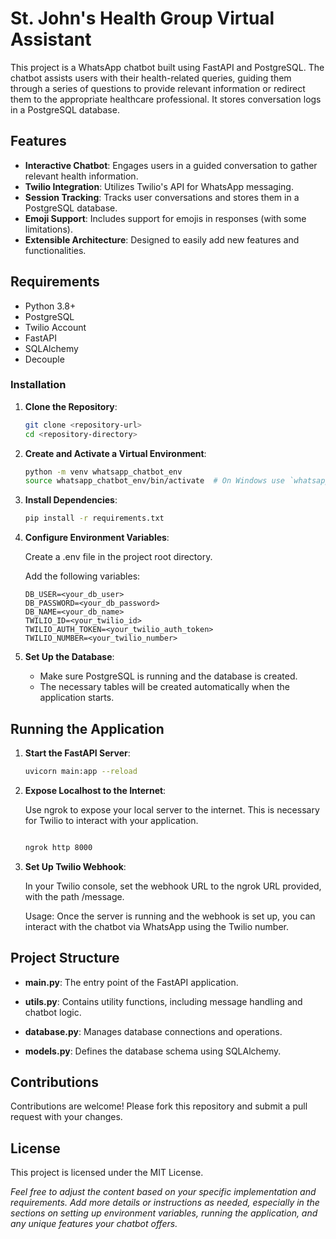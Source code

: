 # St. John's Health Group Virtual Assistant

This project is a WhatsApp chatbot built using FastAPI and PostgreSQL. The chatbot assists users with their health-related queries, guiding them through a series of questions to provide relevant information or redirect them to the appropriate healthcare professional. It stores conversation logs in a PostgreSQL database.

## Features

- **Interactive Chatbot**: Engages users in a guided conversation to gather relevant health information.
- **Twilio Integration**: Utilizes Twilio's API for WhatsApp messaging.
- **Session Tracking**: Tracks user conversations and stores them in a PostgreSQL database.
- **Emoji Support**: Includes support for emojis in responses (with some limitations).
- **Extensible Architecture**: Designed to easily add new features and functionalities.

## Requirements

- Python 3.8+
- PostgreSQL
- Twilio Account
- FastAPI
- SQLAlchemy
- Decouple

### Installation

1. **Clone the Repository**:

   ```bash
   git clone <repository-url>
   cd <repository-directory>

2. **Create and Activate a Virtual Environment**:

    ```bash
    python -m venv whatsapp_chatbot_env
    source whatsapp_chatbot_env/bin/activate  # On Windows use `whatsapp_chatbot_env\Scripts\activate`

3. **Install Dependencies**:

    ```bash
    pip install -r requirements.txt

4. **Configure Environment Variables**:

    Create a .env file in the project root directory.

    Add the following variables:

    ```plaintext
    DB_USER=<your_db_user>
    DB_PASSWORD=<your_db_password>
    DB_NAME=<your_db_name>
    TWILIO_ID=<your_twilio_id>
    TWILIO_AUTH_TOKEN=<your_twilio_auth_token>
    TWILIO_NUMBER=<your_twilio_number>
    
5. **Set Up the Database**:

    - Make sure PostgreSQL is running and the database is created.
    - The necessary tables will be created automatically when the application starts.


## Running the Application

1. **Start the FastAPI Server**:

    ```bash
    uvicorn main:app --reload

2. **Expose Localhost to the Internet**:

    Use ngrok to expose your local server to the internet. This is necessary for Twilio to interact with your application.

    ```bash
    
    ngrok http 8000

3. **Set Up Twilio Webhook**:

    In your Twilio console, set the webhook URL to the ngrok URL provided, with the path /message.
    
    Usage: Once the server is running and the webhook is set up, you can interact with the chatbot via WhatsApp using the Twilio number.


## Project Structure

- **main.py**: The entry point of the FastAPI application.

- **utils.py**: Contains utility functions, including message handling and chatbot logic.

- **database.py**: Manages database connections and operations.

- **models.py**: Defines the database schema using SQLAlchemy.


## Contributions

Contributions are welcome! Please fork this repository and submit a pull request with your changes.



## License

This project is licensed under the MIT License.

_Feel free to adjust the content based on your specific implementation and requirements. Add more details or instructions as needed, especially in the sections on setting up environment variables, running the application, and any unique features your chatbot offers._